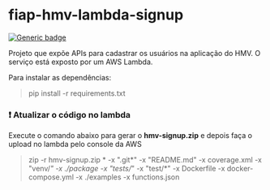 # fiap-hmv-lambda-signup
[![Generic badge](https://img.shields.io/badge/Linguagem-Python-orange.svg)](https://www.python.org/)

Projeto que expõe APIs para cadastrar os usuários na aplicação do HMV. O serviço está exposto por um AWS Lambda.

Para instalar as dependências:
> pip install -r requirements.txt

### :exclamation: Atualizar o código no lambda
Execute o comando abaixo para gerar o **hmv-signup.zip** e depois faça o upload no lambda pelo console da AWS
> zip -r hmv-signup.zip * -x ".git*" -x "README.md" -x coverage.xml -x "venv/*" -x ./package -x "tests/*" -x "test/*" -x Dockerfile -x docker-compose.yml -x ./examples -x functions.json 

